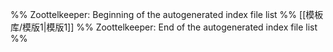 %% Zoottelkeeper: Beginning of the autogenerated index file list  %%
 [[模板库/模版1|模版1]]
%% Zoottelkeeper: End of the autogenerated index file list  %%
